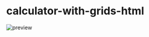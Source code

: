 # calculator-with-grids-html

![preview](https://user-images.githubusercontent.com/34110398/128231269-37984ff2-5f67-4409-a657-3682ad01d529.png)
